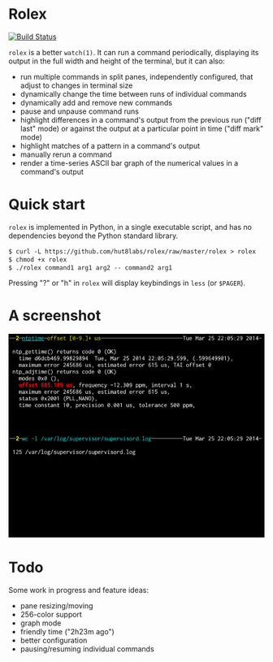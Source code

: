 # Rolex

[![Build Status](https://travis-ci.org/hut8labs/rolex.svg?branch=master)](https://travis-ci.org/hut8labs/rolex)

`rolex` is a better `watch(1)`. It can run a command periodically, displaying
its output in the full width and height of the terminal, but it can also:

* run multiple commands in split panes, independently configured, that adjust
  to changes in terminal size
* dynamically change the time between runs of individual commands
* dynamically add and remove new commands
* pause and unpause command runs
* highlight differences in a command's output from the previous run ("diff
  last" mode) or against the output at a particular point in time ("diff mark"
  mode)
* highlight matches of a pattern in a command's output
* manually rerun a command
* render a time-series ASCII bar graph of the numerical values in a command's
  output


# Quick start

`rolex` is implemented in Python, in a single executable script, and has no
dependencies beyond the Python standard library.

    $ curl -L https://github.com/hut8labs/rolex/raw/master/rolex > rolex
    $ chmod +x rolex
    $ ./rolex command1 arg1 arg2 -- command2 arg1

Pressing "?" or "h" in `rolex` will display keybindings in `less` (or
`$PAGER`).


# A screenshot

![Rolex Screenshot](https://github.com/hut8labs/rolex/blob/master/doc/rolex.png?raw=true)


# Todo

Some work in progress and feature ideas:

* pane resizing/moving
* 256-color support
* graph mode
* friendly time ("2h23m ago")
* better configuration
* pausing/resuming individual commands
